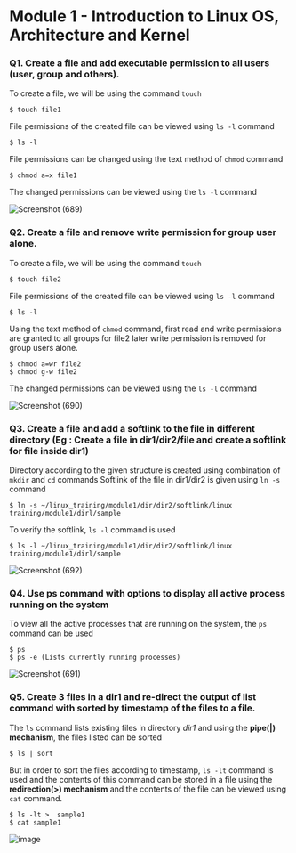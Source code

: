 # Module 1 - Introduction to Linux OS, Architecture and Kernel

### Q1. Create a file and add executable permission to all users (user, group and others).

To create a file, we will be using the command `touch` 
```
$ touch file1
```
File permissions of the created file can be viewed using `ls -l` command
```
$ ls -l
```
File permissions can be changed using the text method of `chmod` command
```
$ chmod a=x file1
```
The changed permissions can be viewed using the `ls -l` command

![Screenshot (689)](https://github.com/user-attachments/assets/c76e8154-d85b-47b7-bd66-b0bb465c2855)

### Q2. Create a file and remove write permission for group user alone.

To create a file, we will be using the command `touch` 
```
$ touch file2
```
File permissions of the created file can be viewed using `ls -l` command
```
$ ls -l
```
Using the text method of `chmod` command, first read and write permissions are granted to all groups for file2 later write permission is removed for group users alone.
```
$ chmod a=wr file2
$ chmod g-w file2
```
The changed permissions can be viewed using the `ls -l` command

![Screenshot (690)](https://github.com/user-attachments/assets/55c1c61f-42bf-4893-8aae-0e435c79923b)

### Q3. Create a file and add a softlink to the file in different directory (Eg : Create a file in dir1/dir2/file and create a softlink for file inside dir1)

Directory according to the given structure is created using combination of `mkdir` and `cd` commands
Softlink of the file in dir1/dir2 is given using `ln -s` command
```
$ ln -s ~/linux_training/module1/dir/dir2/softlink/linux training/module1/dirl/sample
```
To verify the softlink, `ls -l` command is used
```
$ ls -l ~/linux_training/module1/dir/dir2/softlink/linux training/module1/dirl/sample
```

![Screenshot (692)](https://github.com/user-attachments/assets/a0ea2048-194e-451f-a364-fafbe2e10daa)

### Q4. Use ps command with options to display all active process running on the system
To view all the active processes that are running on the system, the `ps` command can be used
```
$ ps
$ ps -e (Lists currently running processes)
```

![Screenshot (691)](https://github.com/user-attachments/assets/1cd02658-18e9-426b-9b75-5820a7349e44)

### Q5. Create 3 files in a dir1 and re-direct the output of list command with sorted by timestamp of the files to a file.
The `ls` command lists existing files in directory _dir1_ and using the __pipe(|) mechanism__, the files listed can be sorted
```
$ ls | sort
```
But in order to sort the files according to timestamp, `ls -lt` command is used and the contents of this command can be stored in a file using the __redirection(>) mechanism__ and the contents of the file can be viewed using `cat` command.
```
$ ls -lt >  sample1
$ cat sample1
```

![image](https://github.com/user-attachments/assets/a3b49980-f143-4d7d-80b8-2e81699c4c9b)

